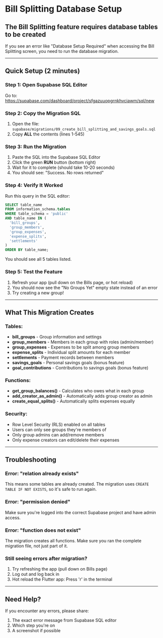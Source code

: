 # Bill Splitting Database Setup

## The Bill Splitting feature requires database tables to be created

If you see an error like "Database Setup Required" when accessing the Bill Splitting screen, you need to run the database migration.

---

## Quick Setup (2 minutes)

### Step 1: Open Supabase SQL Editor

Go to: https://supabase.com/dashboard/project/sfgazuuopgrnkhvciawm/sql/new

### Step 2: Copy the Migration SQL

1. Open the file: `supabase/migrations/09_create_bill_splitting_and_savings_goals.sql`
2. Copy **ALL** the contents (lines 1-545)

### Step 3: Run the Migration

1. Paste the SQL into the Supabase SQL Editor
2. Click the green **RUN** button (bottom right)
3. Wait for it to complete (should take 10-20 seconds)
4. You should see: "Success. No rows returned"

### Step 4: Verify It Worked

Run this query in the SQL editor:

```sql
SELECT table_name
FROM information_schema.tables
WHERE table_schema = 'public'
AND table_name IN (
  'bill_groups',
  'group_members',
  'group_expenses',
  'expense_splits',
  'settlements'
)
ORDER BY table_name;
```

You should see all 5 tables listed.

### Step 5: Test the Feature

1. Refresh your app (pull down on the Bills page, or hot reload)
2. You should now see the "No Groups Yet" empty state instead of an error
3. Try creating a new group!

---

## What This Migration Creates

### Tables:
- **bill_groups** - Group information and settings
- **group_members** - Members in each group with roles (admin/member)
- **group_expenses** - Expenses to be split among group members
- **expense_splits** - Individual split amounts for each member
- **settlements** - Payment records between members
- **savings_goals** - Personal savings goals (bonus feature)
- **goal_contributions** - Contributions to savings goals (bonus feature)

### Functions:
- **get_group_balances()** - Calculates who owes what in each group
- **add_creator_as_admin()** - Automatically adds group creator as admin
- **create_equal_splits()** - Automatically splits expenses equally

### Security:
- Row Level Security (RLS) enabled on all tables
- Users can only see groups they're members of
- Only group admins can add/remove members
- Only expense creators can edit/delete their expenses

---

## Troubleshooting

### Error: "relation already exists"
This means some tables are already created. The migration uses `CREATE TABLE IF NOT EXISTS`, so it's safe to run again.

### Error: "permission denied"
Make sure you're logged into the correct Supabase project and have admin access.

### Error: "function does not exist"
The migration creates all functions. Make sure you ran the complete migration file, not just part of it.

### Still seeing errors after migration?
1. Try refreshing the app (pull down on Bills page)
2. Log out and log back in
3. Hot reload the Flutter app: Press 'r' in the terminal

---

## Need Help?

If you encounter any errors, please share:
1. The exact error message from Supabase SQL editor
2. Which step you're on
3. A screenshot if possible
